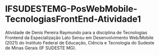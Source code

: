 # IFSUDESTEMG-PosWebMobile-TecnologiasFrontEnd-Atividade1

Atividade de Denis Pereira Raymundo para a disciplina de Tecnologias Frontend da Especialização Lato Sensu em Desenvolvimento Web/Mobile (2021) do Instituto Federal de Educação, Ciência e Tecnologia do Sudeste de Minas Gerais (IF SUDESTE MG).
